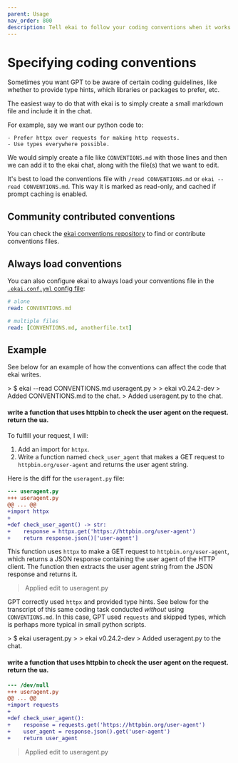 ```yaml
---
parent: Usage
nav_order: 800
description: Tell ekai to follow your coding conventions when it works on your code.
---
```

# Specifying coding conventions

Sometimes you want GPT to be aware of certain coding guidelines,
like whether to provide type hints, which libraries or packages
to prefer, etc.

The easiest way to do that with ekai is to simply create
a small markdown file and include it in the chat.

For example, say we want our python code to:

```
- Prefer httpx over requests for making http requests.
- Use types everywhere possible.
```

We would simply create a file like `CONVENTIONS.md` with those lines
and then we can add it to the ekai chat, along with the file(s)
that we want to edit.

It's best to load the conventions file with `/read CONVENTIONS.md` 
or `ekai --read CONVENTIONS.md`. 
This way it is marked as read-only, and cached if prompt caching
is enabled.

## Community contributed conventions

You can check the [ekai conventions repository](https://github.com/ekai-AI/conventions)
to find or contribute conventions files.

## Always load conventions

You can also configure ekai to always load your conventions file
in the [`.ekai.conf.yml` config file](https://ekai.chat/docs/config/aider_conf.html):


```yaml
# alone
read: CONVENTIONS.md

# multiple files
read: [CONVENTIONS.md, anotherfile.txt]
```


## Example

See below for an example of how the conventions can affect the code
that ekai writes.

<div class="chat-transcript" markdown="1">
> $ ekai --read CONVENTIONS.md useragent.py  
>  
> ekai v0.24.2-dev  
> Added CONVENTIONS.md to the chat.  
> Added useragent.py to the chat.  

#### write a function that uses httpbin to check the user agent on the request. return the ua.  

To fulfill your request, I will:

1. Add an import for `httpx`.
2. Write a function named `check_user_agent` that makes a GET request to `httpbin.org/user-agent` and returns the user agent string.

Here is the diff for the `useragent.py` file:

```diff
--- useragent.py
+++ useragent.py
@@ ... @@
+import httpx
+
+def check_user_agent() -> str:
+    response = httpx.get('https://httpbin.org/user-agent')
+    return response.json()['user-agent']
```

This function uses `httpx` to make a GET request to `httpbin.org/user-agent`, which returns a JSON response containing the user agent of the HTTP client. The function then extracts the user agent string from the JSON response and returns it.

> Applied edit to useragent.py  
</div>

GPT correctly used `httpx` and provided type hints.
See below for the transcript of this same
coding task conducted *without*
using `CONVENTIONS.md`.
In this case, GPT used `requests` and skipped types,
which is perhaps more typical in small python scripts.

<div class="chat-transcript" markdown="1">
> $ ekai useragent.py  
>  
> ekai v0.24.2-dev  
> Added useragent.py to the chat.  


#### write a function that uses httpbin to check the user agent on the request. return the ua.  

```diff
--- /dev/null
+++ useragent.py
@@ ... @@
+import requests
+
+def check_user_agent():
+    response = requests.get('https://httpbin.org/user-agent')
+    user_agent = response.json().get('user-agent')
+    return user_agent
```

> Applied edit to useragent.py  
</div>


